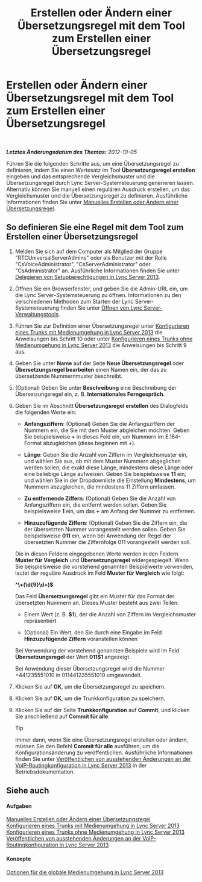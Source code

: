 ﻿---
title: Erstellen oder Ändern einer Übersetzungsregel mit dem Tool zum Erstellen einer Übersetzungsregel
TOCTitle: Erstellen oder Ändern einer Übersetzungsregel mit dem Tool zum Erstellen einer Übersetzungsregel
ms:assetid: ba112df8-3bb4-48e4-a353-4bf9110ccd71
ms:mtpsurl: https://technet.microsoft.com/de-de/library/Gg412909(v=OCS.15)
ms:contentKeyID: 49295213
ms.date: 05/19/2016
mtps_version: v=OCS.15
ms.translationtype: HT
---

# Erstellen oder Ändern einer Übersetzungsregel mit dem Tool zum Erstellen einer Übersetzungsregel

 

_**Letztes Änderungsdatum des Themas:** 2012-10-05_

Führen Sie die folgenden Schritte aus, um eine Übersetzungsregel zu definieren, indem Sie einen Wertesatz im Tool **Übersetzungsregel erstellen** eingeben und das entsprechende Vergleichsmuster und die Übersetzungsregel durch Lync Server-Systemsteuerung generieren lassen. Alternativ können Sie manuell einen regulären Ausdruck erstellen, um das Vergleichsmuster und die Übersetzungsregel zu definieren. Ausführliche Informationen finden Sie unter [Manuelles Erstellen oder Ändern einer Übersetzungsregel](lync-server-2013-create-or-modify-a-translation-rule-manually.md).

## So definieren Sie eine Regel mit dem Tool zum Erstellen einer Übersetzungsregel

1.  Melden Sie sich auf dem Computer als Mitglied der Gruppe "RTCUniversalServerAdmins" oder als Benutzer mit der Rolle "CsVoiceAdministrator", "CsServerAdministrator" oder "CsAdministrator" an. Ausführliche Informationen finden Sie unter [Delegieren von Setupberechtigungen in Lync Server 2013](lync-server-2013-delegate-setup-permissions.md).

2.  Öffnen Sie ein Browserfenster, und geben Sie die Admin-URL ein, um die Lync Server-Systemsteuerung zu öffnen. Informationen zu den verschiedenen Methoden zum Starten der Lync Server-Systemsteuerung finden Sie unter [Öffnen von Lync Server-Verwaltungstools](lync-server-2013-open-lync-server-administrative-tools.md).

3.  Führen Sie zur Definition einer Übersetzungsregel unter [Konfigurieren eines Trunks mit Medienumgehung in Lync Server 2013](lync-server-2013-configure-a-trunk-with-media-bypass.md) die Anweisungen bis Schritt 10 oder unter [Konfigurieren eines Trunks ohne Medienumgehung in Lync Server 2013](lync-server-2013-configure-a-trunk-without-media-bypass.md) die Anweisungen bis Schritt 9 aus.

4.  Geben Sie unter **Name** auf der Seite **Neue Übersetzungsregel** oder **Übersetzungsregel bearbeiten** einen Namen ein, der das zu übersetzende Nummernmuster beschreibt.

5.  (Optional) Geben Sie unter **Beschreibung** eine Beschreibung der Übersetzungsregel ein, z. B. **Internationales Ferngespräch**.

6.  Geben Sie im Abschnitt **Übersetzungsregel erstellen** des Dialogfelds die folgenden Werte ein:
    
      - **Anfangsziffern**: (Optional) Geben Sie die Anfangsziffern der Nummern ein, die Sie mit dem Muster abgleichen möchten. Geben Sie beispielsweise **+** in dieses Feld ein, um Nummern im E.164-Format abzugleichen (diese beginnen mit +).
    
      - **Länge**: Geben Sie die Anzahl von Ziffern im Vergleichsmuster ein, und wählen Sie aus, ob mit dem Muster Nummern abgeglichen werden sollen, die exakt diese Länge, mindestens diese Länge oder eine beliebige Länge aufweisen. Geben Sie beispielsweise **11** ein, und wählen Sie in der Dropdownliste die Einstellung **Mindestens**, um Nummern abzugleichen, die mindestens 11 Ziffern umfassen.
    
      - **Zu entfernende Ziffern**: (Optional) Geben Sie die Anzahl von Anfangsziffern ein, die entfernt werden sollen. Geben Sie beispielsweise **1** ein, um das **+** am Anfang der Nummer zu entfernen.
    
      - **Hinzuzufügende Ziffern**: (Optional) Geben Sie die Ziffern ein, die der übersetzten Nummer vorangestellt werden sollen. Geben Sie beispielsweise **011** ein, wenn bei Anwendung der Regel der übersetzten Nummer die Ziffernfolge 011 vorangestellt werden soll.
    
    Die in diesen Feldern eingegebenen Werte werden in den Feldern **Muster für Vergleich** und **Übersetzungsregel** widergespiegelt. Wenn Sie beispielsweise die vorstehend genannten Beispielwerte verwenden, lautet der reguläre Ausdruck im Feld **Muster für Vergleich** wie folgt:
    
    **^\\+(\\d{9}\\d+)$**
    
    Das Feld **Übersetzungsregel** gibt ein Muster für das Format der übersetzten Nummern an. Dieses Muster besteht aus zwei Teilen:
    
      - Einem Wert (z. B. **$1**), der die Anzahl von Ziffern im Vergleichsmuster repräsentiert
    
      - (Optional) Ein Wert, den Sie durch eine Eingabe im Feld **Hinzuzufügende Ziffern** voranstellen können
    
    Bei Verwendung der vorstehend genannten Beispiele wird im Feld **Übersetzungsregel** der Wert **011$1** angezeigt.
    
    Bei Anwendung dieser Übersetzungsregel wird die Nummer +441235551010 in 011441235551010 umgewandelt.

7.  Klicken Sie auf **OK**, um die Übersetzungsregel zu speichern.

8.  Klicken Sie auf **OK**, um die Trunkkonfiguration zu speichern.

9.  Klicken Sie auf der Seite **Trunkkonfiguration** auf **Commit**, und klicken Sie anschließend auf **Commit für alle**.
    

    > [!TIP]
    > Immer dann, wenn Sie eine Übersetzungsregel erstellen oder ändern, müssen Sie den Befehl <STRONG>Commit für alle</STRONG> ausführen, um die Konfigurationsänderung zu veröffentlichen. Ausführliche Informationen finden Sie unter <A href="lync-server-2013-publish-pending-changes-to-the-voice-routing-configuration.md">Veröffentlichen von ausstehenden Änderungen an der VoIP-Routingkonfiguration in Lync Server 2013</A> in der Betriebsdokumentation.



## Siehe auch

#### Aufgaben

[Manuelles Erstellen oder Ändern einer Übersetzungsregel](lync-server-2013-create-or-modify-a-translation-rule-manually.md)  
[Konfigurieren eines Trunks mit Medienumgehung in Lync Server 2013](lync-server-2013-configure-a-trunk-with-media-bypass.md)  
[Konfigurieren eines Trunks ohne Medienumgehung in Lync Server 2013](lync-server-2013-configure-a-trunk-without-media-bypass.md)  
[Veröffentlichen von ausstehenden Änderungen an der VoIP-Routingkonfiguration in Lync Server 2013](lync-server-2013-publish-pending-changes-to-the-voice-routing-configuration.md)  

#### Konzepte

[Optionen für die globale Medienumgehung in Lync Server 2013](lync-server-2013-global-media-bypass-options.md)

